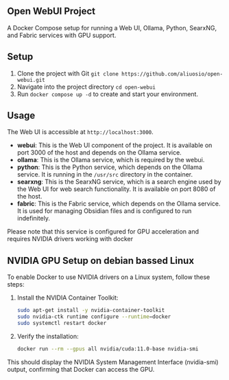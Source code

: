 ## Open WebUI Project
A Docker Compose setup for running a Web UI, Ollama, Python, SearxNG, and Fabric services with GPU support.

## Setup

1. Clone the project with Git `git clone https://github.com/aliuosio/open-webui.git`
2. Navigate into the project directory `cd open-webui`
3. Run `docker compose up -d` to create and start your environment.

## Usage

The Web UI is accessible at `http://localhost:3000`.

- **webui**: This is the Web UI component of the project. It is available on port 3000 of the host and depends on the Ollama service.
- **ollama**: This is the Ollama service, which is required by the webui.
- **python**: This is the Python service, which depends on the Ollama service. It is running in the `/usr/src` directory in the container.
- **searxng**: This is the SearxNG service, which is a search engine used by the Web UI for web search functionality. It is available on port 8080 of the host.
- **fabric**: This is the Fabric service, which depends on the Ollama service. It is used for managing Obsidian files and is configured to run indefinitely.

Please note that this service is configured for GPU acceleration and requires NVIDIA drivers working with docker
## NVIDIA GPU Setup on debian bassed Linux

To enable Docker to use NVIDIA drivers on a Linux system, follow these steps:

1. Install the NVIDIA Container Toolkit:
    ```sh
    sudo apt-get install -y nvidia-container-toolkit
    sudo nvidia-ctk runtime configure --runtime=docker
    sudo systemctl restart docker
    ```

2. Verify the installation:
    ```sh
    docker run --rm --gpus all nvidia/cuda:11.0-base nvidia-smi
    ```

This should display the NVIDIA System Management Interface (nvidia-smi) output, confirming that Docker can access the GPU.